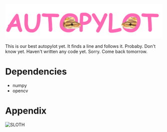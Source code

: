 ![SLOTH](Logo.png)

This is our best autopylot yet. It finds a line and follows it. Probaby. Don't know yet. Haven't written any code yet. Sorry. Come back tomorrow.

# Dependencies

- numpy
- opencv

# Appendix

![SLOTH](https://i.ytimg.com/vi/mkQzYyi25sA/maxresdefault.jpg)
